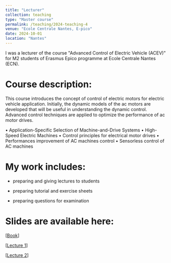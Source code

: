 ```yaml
---
title: "Lecturer"
collection: teaching
type: "Master course"
permalink: /teaching/2024-teaching-4
venue: "Ecole Centrale Nantes, E-pico"
date: 2024-10-01
location: "Nantes"
---
```

I was a lecturer of the course "Advanced Control of Electric Vehicle (ACEV)" for M2 students of Erasmus Epico programme at Ecole Centrale Nantes (ECN).  


Course description:
======

This course introduces the concept of control of electric motors for electric vehicle application. Initially, the dynamic models of the ac motors are developed that will be useful in understanding the dynamic control. Advanced control techniques are applied to optimize the performance of ac motor drives. 

• Application-Specific Selection of Machine-and-Drive Systems
• High-Speed Electric Machines
• Control principles for electrical motor drives
• Performances improvement of AC machines control
• Sensorless control of AC machines



My work includes:
======

* preparing and giving lectures to students

* preparing tutorial and exercise sheets

* preparing questions for examination


Slides are available here:
======
\[[Book](http://chenyahao.github.io/files/ACEVBook.pdf)\]

\[[Lecture 1](http://chenyahao.github.io/files/ACEV1.pdf)\]

\[[Lecture 2](http://chenyahao.github.io/files/ACEV2.pdf)\]
 









